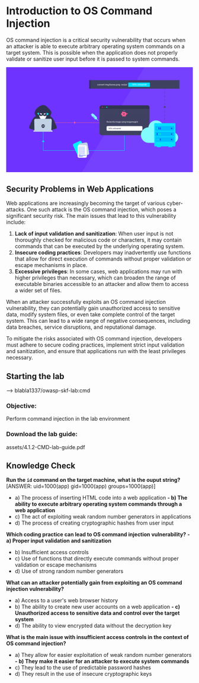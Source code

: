 # Introduction to OS Command Injection

OS command injection is a critical security vulnerability that occurs when an attacker is able to execute arbitrary operating system commands on a target system. This is possible when the application does not properly validate or sanitize user input before it is passed to system commands.

![Command injection](assets/images/command-injection.png)

## Security Problems in Web Applications

Web applications are increasingly becoming the target of various cyber-attacks. One such attack is the OS command injection, which poses a significant security risk. The main issues that lead to this vulnerability include:

1. **Lack of input validation and sanitization**: When user input is not thoroughly checked for malicious code or characters, it may contain commands that can be executed by the underlying operating system.
2. **Insecure coding practices**: Developers may inadvertently use functions that allow for direct execution of commands without proper validation or escape mechanisms in place.
3. **Excessive privileges**: In some cases, web applications may run with higher privileges than necessary, which can broaden the range of executable binaries accessible to an attacker and allow them to access a wider set of files.

When an attacker successfully exploits an OS command injection vulnerability, they can potentially gain unauthorized access to sensitive data, modify system files, or even take complete control of the target system. This can lead to a wide range of negative consequences, including data breaches, service disruptions, and reputational damage.

To mitigate the risks associated with OS command injection, developers must adhere to secure coding practices, implement strict input validation and sanitization, and ensure that applications run with the least privileges necessary.

## Starting the lab

<Link to digital ocean> --> blabla1337/owasp-skf-lab:cmd

### Objective:

Perform command injection in the lab environment

### Download the lab guide:

assets/4.1.2-CMD-lab-guide.pdf

## Knowledge Check

**Run the `id` command on the target machine, what is the ouput string?**
[ANSWER: uid=1000(app) gid=1000(app) groups=1000(app)] 

   - a) The process of inserting HTML code into a web application
 **- b) The ability to execute arbitrary operating system commands through a web application**
   - c) The act of exploiting weak random number generators in applications
   - d) The process of creating cryptographic hashes from user input

**Which coding practice can lead to OS command injection vulnerability?**
 **- a) Proper input validation and sanitization**
   - b) Insufficient access controls
   - c) Use of functions that directly execute commands without proper validation or escape mechanisms
   - d) Use of strong random number generators

**What can an attacker potentially gain from exploiting an OS command injection vulnerability?**
   - a) Access to a user's web browser history
   - b) The ability to create new user accounts on a web application
 **- c) Unauthorized access to sensitive data and control over the target system**
   - d) The ability to view encrypted data without the decryption key

**What is the main issue with insufficient access controls in the context of OS command injection?**
   - a) They allow for easier exploitation of weak random number generators
 **- b) They make it easier for an attacker to execute system commands**
   - c) They lead to the use of predictable password hashes
   - d) They result in the use of insecure cryptographic keys
